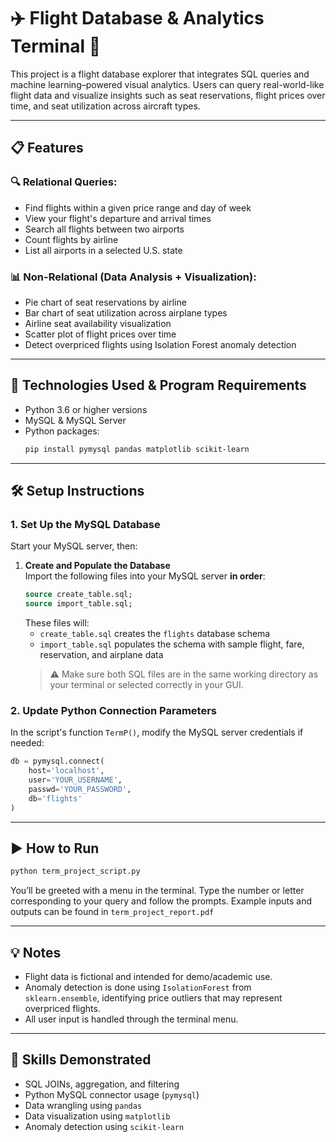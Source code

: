 # ✈️ Flight Database & Analytics Terminal 🧠
This project is a flight database explorer that integrates SQL queries and machine learning–powered visual analytics. Users can query real-world-like flight data and visualize insights such as seat reservations, flight prices over time, and seat utilization across aircraft types.

---

## 📋 Features

### 🔍 Relational Queries:
- Find flights within a given price range and day of week
- View your flight's departure and arrival times
- Search all flights between two airports
- Count flights by airline
- List all airports in a selected U.S. state

### 📊 Non-Relational (Data Analysis + Visualization):
- Pie chart of seat reservations by airline
- Bar chart of seat utilization across airplane types
- Airline seat availability visualization
- Scatter plot of flight prices over time
- Detect overpriced flights using Isolation Forest anomaly detection

---

## 🔌 **Technologies Used & Program Requirements**
- Python 3.6 or higher versions
- MySQL & MySQL Server
- Python packages:
  ```bash
  pip install pymysql pandas matplotlib scikit-learn
  ```

---

## 🛠️ Setup Instructions

### 1. Set Up the MySQL Database

Start your MySQL server, then:

1. **Create and Populate the Database**  
   Import the following files into your MySQL server **in order**:
   ```sql
   source create_table.sql;
   source import_table.sql;
   ```
   These files will:
   - `create_table.sql` creates the `flights` database schema
   - `import_table.sql` populates the schema with sample flight, fare, reservation, and airplane data
   > ⚠️ Make sure both SQL files are in the same working directory as your terminal or selected correctly in your GUI.

### 2. Update Python Connection Parameters

In the script's function `TermP()`, modify the MySQL server credentials if needed:
```python
db = pymysql.connect(
    host='localhost',
    user='YOUR_USERNAME',
    passwd='YOUR_PASSWORD',
    db='flights'
)
```

---

## ▶️ How to Run

```bash
python term_project_script.py
```

You’ll be greeted with a menu in the terminal. Type the number or letter corresponding to your query and follow the prompts. Example inputs and outputs can be found in `term_project_report.pdf`

---

## 💡 Notes

- Flight data is fictional and intended for demo/academic use.
- Anomaly detection is done using `IsolationForest` from `sklearn.ensemble`, identifying price outliers that may represent overpriced flights.
- All user input is handled through the terminal menu.

---

## 🧠 Skills Demonstrated

- SQL JOINs, aggregation, and filtering
- Python MySQL connector usage (`pymysql`)
- Data wrangling using `pandas`
- Data visualization using `matplotlib`
- Anomaly detection using `scikit-learn`
